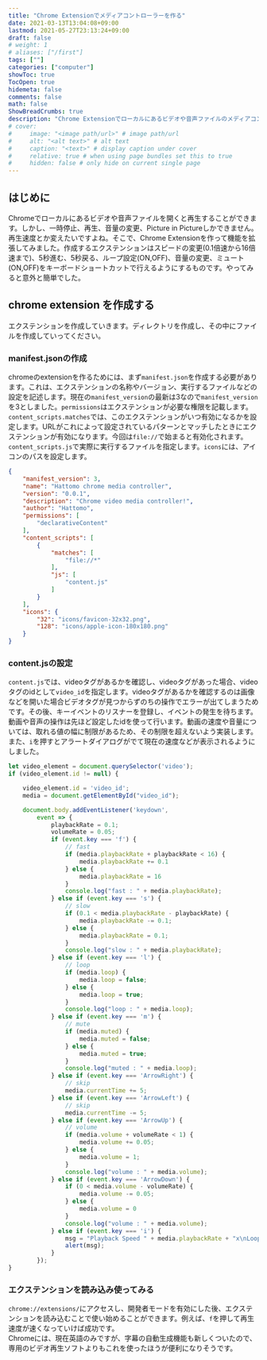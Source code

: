 ```yaml
---
title: "Chrome Extensionでメディアコントローラーを作る"
date: 2021-03-13T13:04:08+09:00
lastmod: 2021-05-27T23:13:24+09:00
draft: false
# weight: 1
# aliases: ["/first"]
tags: [""]
categories: ["computer"]
showToc: true
TocOpen: true
hidemeta: false
comments: false
math: false
ShowBreadCrumbs: true
description: "Chrome Extensionでローカルにあるビデオや音声ファイルのメディアコントローラーの拡張を作成していきます!"
# cover:
#     image: "<image path/url>" # image path/url
#     alt: "<alt text>" # alt text
#     caption: "<text>" # display caption under cover
#     relative: true # when using page bundles set this to true
#     hidden: false # only hide on current single page
---
```

## はじめに
Chromeでローカルにあるビデオや音声ファイルを開くと再生することができます。しかし、一時停止、再生、音量の変更、Picture in Pictureしかできません。再生速度とか変えたいですよね。そこで、Chrome Extensionを作って機能を拡張してみました。作成するエクステンションはスピードの変更(0.1倍速から16倍速まで)、5秒進む、5秒戻る、ループ設定(ON,OFF)、音量の変更、ミュート(ON,OFF)をキーボードショートカットで行えるようにするものです。やってみると意外と簡単でした。

## chrome extension を作成する
エクステンションを作成していきます。ディレクトリを作成し、その中にファイルを作成していってください。
### manifest.jsonの作成
chromeのextensionを作るためには、まず`manifest.json`を作成する必要があります。これは、エクステンションの名称やバージョン、実行するファイルなどの設定を記述します。現在の`manifest_version`の最新は3なので`manifest_version`を3としました。`permissions`はエクステンションが必要な権限を記載します。`content_scripts.matches`では、このエクステンションがいつ有効になるかを設定します。URLがこれによって設定されているパターンとマッチしたときにエクステンションが有効になります。今回は`file://`で始まると有効化されます。`content_scripts.js`で実際に実行するファイルを指定します。`icons`には、アイコンのパスを設定します。
```json
{
    "manifest_version": 3,
    "name": "Hattomo chrome media controller",
    "version": "0.0.1",
    "description": "Chrome video media controller!",
    "author": "Hattomo",
    "permissions": [
        "declarativeContent"
    ],
    "content_scripts": [
        {
            "matches": [
                "file://*"
            ],
            "js": [
                "content.js"
            ]
        }
    ],
    "icons": {
        "32": "icons/favicon-32x32.png",
        "128": "icons/apple-icon-180x180.png"
    }
}
```
### content.jsの設定
`content.js`では、videoタグがあるかを確認し、videoタグがあった場合、videoタグのidとして`video_id`を指定します。videoタグがあるかを確認するのは画像などを開いた場合ビデオタグが見つからずのちの操作でエラーが出てしまうためです。その後、キーイベントのリスナーを登録し、イベントの発生を待ちます。動画や音声の操作は先ほど設定したidを使って行います。動画の速度や音量については、取れる値の幅に制限があるため、その制限を超えないよう実装します。また、`i`を押すとアラートダイアログがでて現在の速度などが表示されるようにしました。

```js
let video_element = document.querySelector('video');
if (video_element.id != null) {

    video_element.id = 'video_id';
    media = document.getElementById("video_id");

    document.body.addEventListener('keydown',
        event => {
            playbackRate = 0.1;
            volumeRate = 0.05;
            if (event.key === 'f') {
                // fast 
                if (media.playbackRate + playbackRate < 16) {
                    media.playbackRate += 0.1
                } else {
                    media.playbackRate = 16
                }
                console.log("fast : " + media.playbackRate);
            } else if (event.key === 's') {
                // slow
                if (0.1 < media.playbackRate - playbackRate) {
                    media.playbackRate -= 0.1;
                } else {
                    media.playbackRate = 0.1;
                }
                console.log("slow : " + media.playbackRate);
            } else if (event.key === 'l') {
                // loop
                if (media.loop) {
                    media.loop = false;
                } else {
                    media.loop = true;
                }
                console.log("loop : " + media.loop);
            } else if (event.key === 'm') {
                // mute
                if (media.muted) {
                    media.muted = false;
                } else {
                    media.muted = true;
                }
                console.log("muted : " + media.loop);
            } else if (event.key === 'ArrowRight') {
                // skip
                media.currentTime += 5;
            } else if (event.key === 'ArrowLeft') {
                // skip
                media.currentTime -= 5;
            } else if (event.key === 'ArrowUp') {
                // volume
                if (media.volume + volumeRate < 1) {
                    media.volume += 0.05;
                } else {
                    media.volume = 1;
                }
                console.log("volume : " + media.volume);
            } else if (event.key === 'ArrowDown') {
                if (0 < media.volume - volumeRate) {
                    media.volume -= 0.05;
                } else {
                    media.volume = 0
                }
                console.log("volume : " + media.volume);
            } else if (event.key === 'i') {
                msg = "Playback Speed " + media.playbackRate + "x\nLoop : " + media.loop;
                alert(msg);
            }
        });
}

```
### エクステンションを読み込み使ってみる
`chrome://extensions/`にアクセスし、開発者モードを有効にした後、エクステンションを読み込むことで使い始めることができます。例えば、`f`を押して再生速度が速くなっていけば成功です。  
Chromeには、現在英語のみですが、字幕の自動生成機能も新しくついたので、専用のビデオ再生ソフトよりもこれを使ったほうが便利になりそうです。